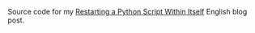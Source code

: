Source code for my [Restarting a Python Script Within Itself](http://blog.petrzemek.net/2014/03/23/restarting-a-python-script-within-itself/) English blog post.
